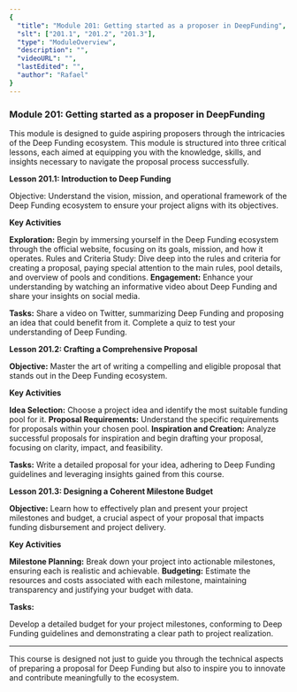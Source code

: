 ```yaml
---
{
  "title": "Module 201: Getting started as a proposer in DeepFunding",
  "slt": ["201.1", "201.2", "201.3"],
  "type": "ModuleOverview",
  "description": "",
  "videoURL": "",
  "lastEdited": "",
  "author": "Rafael"
}
---
```


### **Module 201: Getting started as a proposer in DeepFunding**

This module is designed to guide aspiring proposers through the intricacies of the Deep Funding ecosystem. This module is structured into three critical lessons, each aimed at equipping you with the knowledge, skills, and insights necessary to navigate the proposal process successfully.

**Lesson 201.1: Introduction to Deep Funding**

Objective: Understand the vision, mission, and operational framework of the Deep Funding ecosystem to ensure your project aligns with its objectives.

**Key Activities**

**Exploration:** Begin by immersing yourself in the Deep Funding ecosystem through the official website, focusing on its goals, mission, and how it operates.
Rules and Criteria Study: Dive deep into the rules and criteria for creating a proposal, paying special attention to the main rules, pool details, and overview of pools and conditions.
**Engagement:** Enhance your understanding by watching an informative video about Deep Funding and share your insights on social media.

**Tasks:**
Share a video on Twitter, summarizing Deep Funding and proposing an idea that could benefit from it.
Complete a quiz to test your understanding of Deep Funding.

**Lesson 201.2: Crafting a Comprehensive Proposal**

**Objective:** Master the art of writing a compelling and eligible proposal that stands out in the Deep Funding ecosystem.

**Key Activities**

**Idea Selection:** Choose a project idea and identify the most suitable funding pool for it.
**Proposal Requirements:** Understand the specific requirements for proposals within your chosen pool.
**Inspiration and Creation:** Analyze successful proposals for inspiration and begin drafting your proposal, focusing on clarity, impact, and feasibility.

**Tasks:**
Write a detailed proposal for your idea, adhering to Deep Funding guidelines and leveraging insights gained from this course.

**Lesson 201.3: Designing a Coherent Milestone Budget**

**Objective:** Learn how to effectively plan and present your project milestones and budget, a crucial aspect of your proposal that impacts funding disbursement and project delivery.

**Key Activities**

**Milestone Planning:** Break down your project into actionable milestones, ensuring each is realistic and achievable.
**Budgeting:** Estimate the resources and costs associated with each milestone, maintaining transparency and justifying your budget with data.

**Tasks:**

Develop a detailed budget for your project milestones, conforming to Deep Funding guidelines and demonstrating a clear path to project realization.

---

This course is designed not just to guide you through the technical aspects of preparing a proposal for Deep Funding but also to inspire you to innovate and contribute meaningfully to the ecosystem.
